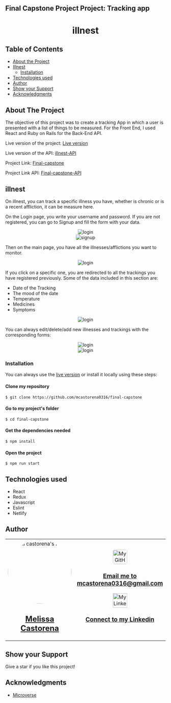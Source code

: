 ## Final Capstone Project Project: Tracking app

<div align="center">
  <h1 color= "rgb(243, 190, 44)" font-size= "40"> illnest </h1>
</div>

## Table of Contents

* [About the Project](#about-the-project)
* [Illnest](#illnest)
  * [Installation](#installation)
* [Technologies used](#technologies-used)
* [Author](#author)
* [Show your Support](#show-your-support)
* [Acknowledgments](#acknowledgments)

<!-- ABOUT THE PROJECT -->
## About The Project

The objective of this project was to create a tracking App in which a user is presented with a list of things to be measured. For the Front End, I used React and Ruby on Rails for the Back-End API.

Live version of the project: [Live version](https://illnest.netlify.app/)

Live version of the API: [illnest-API](https://illnest-api.herokuapp.com/)

Project Link: [Final-capstone](https://github.com/mcastorena0316/final-capstone)

Project Link API: [Final-capstone-API](https://github.com/mcastorena0316/finalproject-api)


<!-- THE APP -->
## illnest

On illnest, you can track a specific illness you have, whether is chronic or is a recent affliction, it can be measure here. 

On the Login page, you write your username and password. If you are not registered, you can go to Signup and fill the form with your data. 

<div align="center"><img src="public/login1.png" alt="login"></div>
<div align="center"><img src="public/signup.png" alt="signup"></div>

Then on the main page, you have all the illnesses/afflictions you want to monitor. 

<div align="center"><img src="public/main.png" alt="login"></div>

If you click on a specific one, you are redirected to all the trackings you have registered previously. Some of the data included in this section are:
- Date of the Tracking
- The mood of the date
- Temperature
- Medicines
- Symptoms

<div align="center"><img src="public/ill.png" alt="login"></div>

You can always edit/delete/add new illnesses and trackings with the corresponding forms: 

<div align="center"><img src="public/dayform.png" alt="login"></div>
<div align="center"><img src="public/illform.png" alt="login"></div>


<!-- INSTALLATION -->
### Installation

You can always use the [live version](https://illnest.netlify.app/) or install it locally using these steps:

#### Clone my repository

`$ git clone https://github.com/mcastorena0316/final-capstone`

#### Go to my project's folder

`$ cd final-capstone`

#### Get the dependencies needed

`$ npm install`

#### Open the project
`$ npm run start`


<!-- TECHNOLOGIES USED -->
## Technologies used

* React
* Redux
* Javascript
* Eslint
* Netlify


<!--AUTHOR -->
## Author
<table style="width:100%">
  <tr>
    <td>
      <div align="center">
        <a href="[./docs/img/photo.png](https://github.com/mcastorena0316)" target="_blank" rel="author">
          <img src="https://avatars0.githubusercontent.com/u/52794673?s=460&v=4" style="border-radius: 50%; min-width: 100px;" alt="meli castorena's Photo" width="200px">
        </a>
        <h2>
          <a href="https://mcastorena0316.github.io/portfolio/" target="_blank" rel="author">
              Melissa Castorena
          </a>
        </h2>
      </div>
    </td>
    <td>
      <div align="center">
       <a href="mcastorena0316@gmail.com" target="_blank" rel="author">
          <img src="https://img.icons8.com/color/48/000000/message-squared.png" style="border-radius: 10%" alt="My GitHub" height="45px">
          <h3>
              Email me to 
              <a href="mailto:mcastorena0316@gmail.com">
                  mcastorena0316@gmail.com
              </a>
          </h3>
        </a>
        <a href="https://www.linkedin.com/in/melissa-castorena/">
          <img src="https://img.icons8.com/color/48/000000/linkedin.png" alt="My Linkedin" height="45px">
          <h3>
              Connect to my Linkedin
          </h3>
        </a>
      </div>
    </td>
  </tr>
</table>

<!-- SHOW YOUR SUPPORT -->
## Show your Support

Give a star if you like this project!

<!-- ACKNOWLEDGEMENTS -->
## Acknowledgments

* [Microverse](https://www.microverse.org/)
